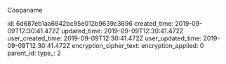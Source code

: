 Coopaname

id: 6d687eb1aa6942bc95e012b9639c3696
created_time: 2019-09-09T12:30:41.472Z
updated_time: 2019-09-09T12:30:41.472Z
user_created_time: 2019-09-09T12:30:41.472Z
user_updated_time: 2019-09-09T12:30:41.472Z
encryption_cipher_text: 
encryption_applied: 0
parent_id: 
type_: 2